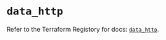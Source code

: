 # `data_http`

Refer to the Terraform Registory for docs: [`data_http`](https://registry.terraform.io/providers/hashicorp/http/3.3.0/docs/data-sources/http).
